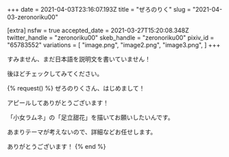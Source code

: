 +++
date = 2021-04-03T23:16:07.193Z
title = "ぜろのりく"
slug = "2021-04-03-zeronoriku00"

[extra]
nsfw = true
accepted_date = 2021-03-27T15:20:08.348Z
twitter_handle = "zeronoriku00"
skeb_handle = "zeronoriku00"
pixiv_id = "65783552"
variations = [
  "image.png",
  "image2.png",
  "image3.png",
]
+++

すみません、まだ日本語を説明文を書いていません！

後ほどチェックしてみてください。

{% request() %}
ぜろのりくさん、はじめまして！

アピールしてありがとうございます！

「小女ラムネ」の「足立甜花」を描いてお願いしたいんです。

あまりテーマが考えないので、詳細などお任せします。

ありがとうございます！
{% end %}
